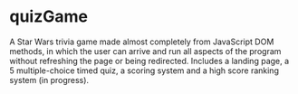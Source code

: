 # quizGame
A Star Wars trivia game made almost completely from JavaScript DOM methods, in which the user can arrive and run all aspects of the program without refreshing the page or being redirected. Includes a landing page, a 5 multiple-choice timed quiz, a scoring system and a high score ranking system (in progress).